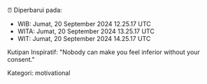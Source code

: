 ⏰ Diperbarui pada:
- WIB: Jumat, 20 September 2024 12.25.17 UTC
- WITA: Jumat, 20 September 2024 13.25.17 UTC
- WIT: Jumat, 20 September 2024 14.25.17 UTC

Kutipan Inspiratif:
"Nobody can make you feel inferior without your consent."


Kategori: motivational

